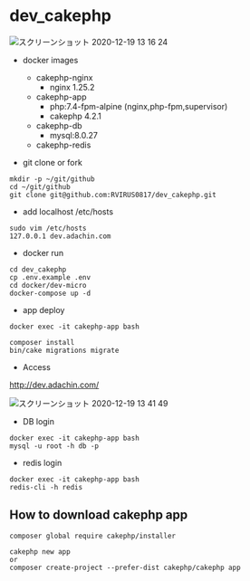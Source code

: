 # dev_cakephp

![スクリーンショット 2020-12-19 13 16 24](https://user-images.githubusercontent.com/5633085/102680644-77f4df00-41fd-11eb-9f15-fc1a36eb88cc.jpg)


- docker images
  - cakephp-nginx
    - nginx 1.25.2
  - cakephp-app
    - php:7.4-fpm-alpine (nginx,php-fpm,supervisor)
    - cakephp 4.2.1
  - cakephp-db
    - mysql:8.0.27
  - cakephp-redis


- git clone or fork

```
mkdir -p ~/git/github
cd ~/git/github
git clone git@github.com:RVIRUS0817/dev_cakephp.git
```

- add localhost /etc/hosts

```
sudo vim /etc/hosts
127.0.0.1 dev.adachin.com
```

- docker run

```
cd dev_cakephp
cp .env.example .env
cd docker/dev-micro
docker-compose up -d
```

- app deploy

```
docker exec -it cakephp-app bash

composer install
bin/cake migrations migrate
``` 

- Access

http://dev.adachin.com/


![スクリーンショット 2020-12-19 13 41 49](https://user-images.githubusercontent.com/5633085/102680880-fe122500-41ff-11eb-9562-d284dd369142.jpg)


- DB login

```
docker exec -it cakephp-app bash
mysql -u root -h db -p
```

- redis login

```
docker exec -it cakephp-app bash
redis-cli -h redis
```

## How to download cakephp app

```
composer global require cakephp/installer

cakephp new app
or
composer create-project --prefer-dist cakephp/cakephp app
```

